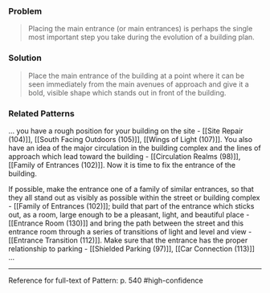 ### Problem
>Placing the main entrance (or main entrances) is perhaps the single most important step you take during the evolution of a building plan.

### Solution
>Place the main entrance of the building at a point where it can be seen immediately from the main avenues of approach and give it a bold, visible shape which stands out in front of the building.

### Related Patterns
... you have a rough position for your building on the site - [[Site Repair (104)]], [[South Facing Outdoors (105)]], [[Wings of Light (107)]]. You also have an idea of the major circulation in the building complex and the lines of approach which lead toward the building - [[Circulation Realms (98)]], [[Family of Entrances (102)]]. Now it is time to fix the entrance of the building.

 If possible, make the entrance one of a family of similar entrances, so that they all stand out as visibly as possible within the street or building complex - [[Family of Entrances (102)]]; build that part of the entrance which sticks out, as a room, large enough to be a pleasant, light, and beautiful place - [[Entrance Room (130)]] and bring the path between the street and this entrance room through a series of transitions of light and level and view - [[Entrance Transition (112)]]. Make sure that the entrance has the proper relationship to parking - [[Shielded Parking (97)]], [[Car Connection (113)]] ...
 
---
Reference for full-text of Pattern: p. 540 #high-confidence 